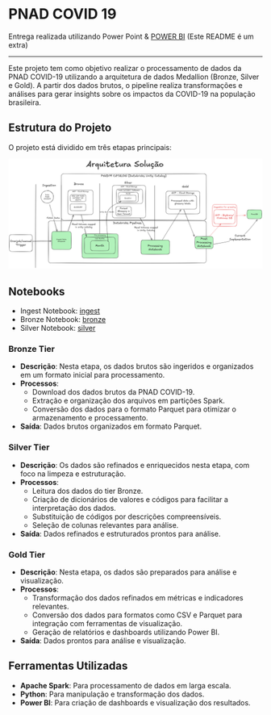 # PNAD COVID 19

Entrega realizada utilizando Power Point & [POWER BI](https://app.powerbi.com/view?r=eyJrIjoiMDJhMjYwY2MtYzdhOC00ZWRjLThjNjQtZjVlODY0M2FkZmU4IiwidCI6ImQ1YjA5ZjNhLThkMTUtNDg2Yi05OTJiLWMzZThlMDFiODE1YSIsImMiOjl9) (Este README é um extra)

------

Este projeto tem como objetivo realizar o processamento de dados da PNAD COVID-19 utilizando a arquitetura de dados Medallion (Bronze, Silver e Gold). A partir dos dados brutos, o pipeline realiza transformações e análises para gerar insights sobre os impactos da COVID-19 na população brasileira.

## Estrutura do Projeto

O projeto está dividido em três etapas principais:

![arch](./docs/post_challenge_3_v3.png)

## Notebooks

* Ingest Notebook: [ingest](./code/ingest/ingest.ipynb)
* Bronze Notebook: [bronze](./code/bronze/pre_processing.ipynb)
* Silver Notebook: [silver](./code/silver/processing.ipynb)

### Bronze Tier

- **Descrição**: Nesta etapa, os dados brutos são ingeridos e organizados em um formato inicial para processamento.
- **Processos**:
  - Download dos dados brutos da PNAD COVID-19.
  - Extração e organização dos arquivos em partições Spark.
  - Conversão dos dados para o formato Parquet para otimizar o armazenamento e processamento.
- **Saída**: Dados brutos organizados em formato Parquet.

### Silver Tier

- **Descrição**: Os dados são refinados e enriquecidos nesta etapa, com foco na limpeza e estruturação.
- **Processos**:
  - Leitura dos dados do tier Bronze.
  - Criação de dicionários de valores e códigos para facilitar a interpretação dos dados.
  - Substituição de códigos por descrições compreensíveis.
  - Seleção de colunas relevantes para análise.
- **Saída**: Dados refinados e estruturados prontos para análise.

### Gold Tier

- **Descrição**: Nesta etapa, os dados são preparados para análise e visualização.
- **Processos**:
  - Transformação dos dados refinados em métricas e indicadores relevantes.
  - Conversão dos dados para formatos como CSV e Parquet para integração com ferramentas de visualização.
  - Geração de relatórios e dashboards utilizando Power BI.
- **Saída**: Dados prontos para análise e visualização.

## Ferramentas Utilizadas

- **Apache Spark**: Para processamento de dados em larga escala.
- **Python**: Para manipulação e transformação dos dados.
- **Power BI**: Para criação de dashboards e visualização dos resultados.